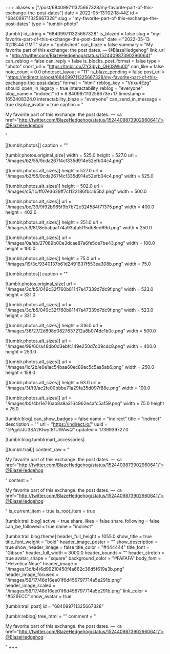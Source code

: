 +++
aliases = ["/post/684099711325667328/my-favorite-part-of-this-exchange-the-post-dates"]
date = 2022-05-13T02:18:44Z
id = "684099711325667328"
slug = "my-favorite-part-of-this-exchange-the-post-dates"
type = "tumblr-photo"

[tumblr]
id_string = "684099711325667328"
is_blazed = false
slug = "my-favorite-part-of-this-exchange-the-post-dates"
date = "2022-05-13 02:18:44 GMT"
state = "published"
can_blaze = false
summary = "My favorite part of this exchange: the post dates. — @BlazeHedgehog"
link_url = "http://twitter.com/BlazeHedgehog/status/1524409873902960641"
can_reblog = false
can_reply = false
is_blocks_post_format = false
type = "photo"
short_url = "https://tmblr.co/ZY3jbyb_QH0SWu00"
can_like = false
note_count = 0.0
photoset_layout = "11"
is_blaze_pending = false
post_url = "https://indirect.io/post/684099711325667328/my-favorite-part-of-this-exchange-the-post-dates"
format = "html"
reblog_key = "Vnxu4Ezg"
should_open_in_legacy = true
interactability_reblog = "everyone"
blog_name = "indirect"
id = 6.840997113256673e+17
timestamp = 1652408324.0
interactability_blaze = "everyone"
can_send_in_message = true
display_avatar = true
caption = "<p>My favorite part of this exchange: the post dates. — <a href=\"http://twitter.com/BlazeHedgehog/status/1524409873902960641\">@BlazeHedgehog</a></p>"

[[tumblr.photos]]
caption = ""

[tumblr.photos.original_size]
width = 525.0
height = 527.0
url = "/images/b2/55/9cda267f4cf335d914e52efb04c4.png"

[[tumblr.photos.alt_sizes]]
height = 527.0
url = "/images/b2/55/9cda267f4cf335d914e52efb04c4.png"
width = 525.0

[[tumblr.photos.alt_sizes]]
height = 502.0
url = "/images/c5/1c/ff07e3629ff7cf122186fbc165b2.png"
width = 500.0

[[tumblr.photos.alt_sizes]]
url = "/images/bc/39/9f92b965f9b7b72e324584f71375.png"
width = 400.0
height = 402.0

[[tumblr.photos.alt_sizes]]
height = 251.0
url = "/images/c9/81/8ebabaaf74a93afa5f15db8ed69d.png"
width = 250.0

[[tumblr.photos.alt_sizes]]
url = "/images/0a/ab/27089b00e3dcae87a6fe5de7be43.png"
width = 100.0
height = 100.0

[[tumblr.photos.alt_sizes]]
height = 75.0
url = "/images/19/3c/9340137b61d2491637f553ea308b.png"
width = 75.0

[[tumblr.photos]]
caption = ""

[tumblr.photos.original_size]
url = "/images/3c/b5/049c32f760b81147a47339d7dc9f.png"
width = 523.0
height = 331.0

[[tumblr.photos.alt_sizes]]
url = "/images/3c/b5/049c32f760b81147a47339d7dc9f.png"
width = 523.0
height = 331.0

[[tumblr.photos.alt_sizes]]
height = 316.0
url = "/images/36/27/2d898d0827837212a8b074dc1b0c.png"
width = 500.0

[[tumblr.photos.alt_sizes]]
url = "/images/99/60/a48db0d3ebfc149e250d7c09cdc8.png"
width = 400.0
height = 253.0

[[tumblr.photos.alt_sizes]]
url = "/images/1c/2b/e0e1ac54baa60ec89ac5c5aa5ab6.png"
width = 250.0
height = 158.0

[[tumblr.photos.alt_sizes]]
height = 63.0
url = "/images/3f/f9/ac2fe00bbbe71a29fa35d097f88e.png"
width = 100.0

[[tumblr.photos.alt_sizes]]
url = "/images/b0/4b/1e716ab8a9a3164962e4afc5af59.png"
width = 75.0
height = 75.0

[tumblr.blog]
can_show_badges = false
name = "indirect"
title = "indirect"
description = ""
url = "https://indirect.io/"
uuid = "t:PgyUJU3SA2Klwyt81UWAwQ"
updated = 1739939727.0

[tumblr.blog.tumblrmart_accessories]

[[tumblr.trail]]
content_raw = "<p>My favorite part of this exchange: the post dates. — <a href=\"http://twitter.com/BlazeHedgehog/status/1524409873902960641\">@BlazeHedgehog</a></p>"
content = "<p>My favorite part of this exchange: the post dates. &mdash; <a href=\"http://twitter.com/BlazeHedgehog/status/1524409873902960641\">@BlazeHedgehog</a></p>"
is_current_item = true
is_root_item = true

[tumblr.trail.blog]
active = true
share_likes = false
share_following = false
can_be_followed = true
name = "indirect"

[tumblr.trail.blog.theme]
header_full_height = 1055.0
show_title = true
title_font_weight = "bold"
header_image_poster = ""
show_description = true
show_header_image = false
title_color = "#444444"
title_font = "Gibson"
header_full_width = 3000.0
header_bounds = ""
header_stretch = true
avatar_shape = "square"
background_color = "#FAFAFA"
body_font = "Helvetica Neue"
header_image = "/images/3d/b4/6d99210450f4a662c36d5f619a3b.png"
header_image_focused = "/images/59/17/48d16ee01f6d456797714a5e291b.png"
header_image_scaled = "/images/59/17/48d16ee01f6d456797714a5e291b.png"
link_color = "#529ECC"
show_avatar = true

[tumblr.trail.post]
id = "684099711325667328"

[tumblr.reblog]
tree_html = ""
comment = "<p>My favorite part of this exchange: the post dates. — <a href=\"http://twitter.com/BlazeHedgehog/status/1524409873902960641\">@BlazeHedgehog</a></p>"
+++
